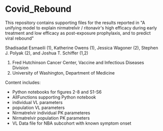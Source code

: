# Covid_Rebound
This repository contains supporting files for the results reported in "A unifying model to explain nirmatrelvir / ritonavir's high efficacy during early treatment and low efficacy as post-exposure prophylaxis, and to predict viral rebound"

Shadisadat Esmaeili (1), Katherine Owens (1), Jessica Wagoner (2), Stephen J. Polyak (2), and Joshua T. Schiffer (1,2)

1. Fred Hutchinson Cancer Center, Vaccine and Infectious Diseases Division
2. University of Washington, Department of Medicine

Content includes:
   - Python notebooks for figures 2-8 and S1-S6
   - AllFunctions supporting Python notebook
   - individual VL parameters
   - population VL parameters
   - Nirmatrelvir individual PK parameteres
   - Nirmatrelvir population PK parameters
   - VL Data file for NBA subcohort with known symptom onset
